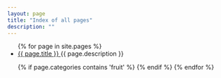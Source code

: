 ```yaml
---
layout: page
title: "Index of all pages"
description: ""
---
```


<ul>
{% for page in site.pages %}
    <li>
        <a href="{{ page.url }}">
            {{ page.title }}
        </a>
        {{ page.description }}
    </li>


  {% if page.categories contains 'fruit' %}
  {% endif %}
{% endfor %}
</ul>

